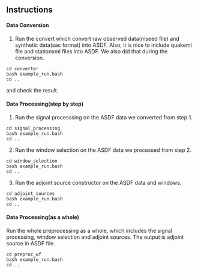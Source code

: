 ## Instructions

#### Data Conversion
1. Run the convert which convert raw observed data(mseed file) and synthetic data(sac format) into ASDF. Also, it is nice to include quakeml file and stationxml files into ASDF. We also did that during the conversion.
  ```
  cd converter
  bash example_run.bash
  cd ..
  ```
and check the result.

#### Data Processing(step by step)
1. Run the signal processsing on the ASDF data we converted from step 1.
  ```
  cd signal_processing
  bash example_run.bash
  cd ..
  ```

2. Run the window selection on the ASDF data we processed from step 2.
  ```
  cd window_selection
  bash example_run.bash
  cd ..
  ```

3. Run the adjoint source constructor on the ASDF data and windows.
  ```
  cd adjoint_sources
  bash example_run.bash
  cd ..
  ```

#### Data Processing(as a whole)
Run the whole preprocessing as a whole, which includes the signal processing, window selection and adjoint sources. The output is adjoint source in ASDF file.
```
cd preproc_wf
bash example_run.bash
cd ..
```
